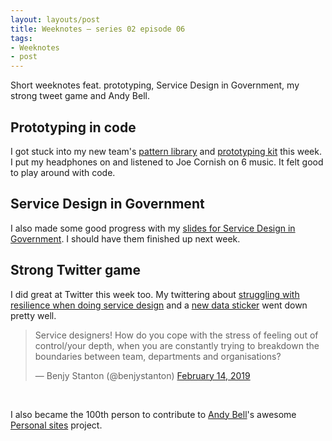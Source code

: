 ```yaml
---
layout: layouts/post
title: Weeknotes – series 02 episode 06
tags:
- Weeknotes
- post
---
```


Short weeknotes feat. prototyping, Service Design in Government, my strong tweet game and Andy Bell.

## Prototyping in code

I got stuck into my new team's [pattern library](https://github.com/ONSdigital/pattern-library-v2) and [prototyping kit](https://github.com/onsdigital/sdc-prototypes) this week. I put my headphones on and listened to Joe Cornish on 6 music. It felt good to play around with code.

## Service Design in Government

I also made some good progress with my [slides for Service Design in Government](https://govservicedesign.net/2019/sessions/index.php?session=102). I should have them finished up next week.

## Strong Twitter game

I did great at Twitter this week too. My twittering about [struggling with resilience when doing service design](https://twitter.com/benjystanton/status/1096064210566561793) and a [new data sticker](https://twitter.com/benjystanton/status/1095360463192367104) went down pretty well.

<blockquote class="twitter-tweet"><p lang="en" dir="ltr">Service designers! How do you cope with the stress of feeling out of control/your depth, when you are constantly trying to breakdown the boundaries between team, departments and organisations?</p>&mdash; Benjy Stanton (@benjystanton) <a href="https://twitter.com/benjystanton/status/1096064210566561793?ref_src=twsrc%5Etfw">February 14, 2019</a></blockquote> <script async src="https://platform.twitter.com/widgets.js" charset="utf-8"></script>

<br>

I also became the 100th person to contribute to [Andy Bell](https://twitter.com/andybelldesign)'s awesome [Personal sites](https://personalsit.es/) project.
